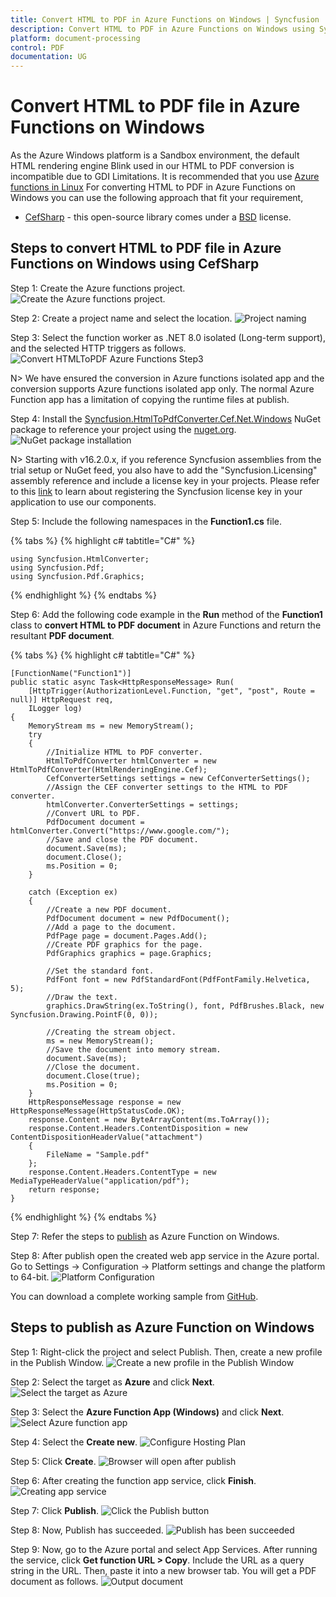 ```yaml
---
title: Convert HTML to PDF in Azure Functions on Windows | Syncfusion
description: Convert HTML to PDF in Azure Functions on Windows using Syncfusion .NET Core HTML to PDF converter library.
platform: document-processing
control: PDF
documentation: UG
---
```


# Convert HTML to PDF file in Azure Functions on Windows

As the Azure Windows platform is a Sandbox environment, the default HTML rendering engine Blink used in our HTML to PDF conversion is incompatible due to GDI Limitations. It is recommended that you use [Azure functions in Linux](https://help.syncfusion.com/document-processing/pdf/conversions/html-to-pdf/net/convert-html-to-pdf-in-azure-functions-linux) For converting HTML to PDF in Azure Functions on Windows you can use the following approach that fit your requirement,

* [CefSharp](https://www.nuget.org/packages/CefSharp.OffScreen.NETCore/119.4.30) - this open-source library comes under a [BSD](https://github.com/cefsharp/CefSharp/blob/master/README.md) license.


## Steps to convert HTML to PDF file in Azure Functions on Windows using CefSharp

Step 1: Create the Azure functions project.
![Create the Azure functions project.](Azure_images/Azure-function/AzureFunctions1.png)

Step 2: Create a project name and select the location.
![Project naming](Azure_images/Azure-function/AzureFunctions2.png)

Step 3: Select the function worker as .NET 8.0 isolated (Long-term support), and the selected HTTP triggers as follows. 
![Convert HTMLToPDF Azure Functions Step3](Azure_images/Azure-function/AzureFunctions5.png)

N> We have ensured the conversion in Azure functions isolated app and the conversion supports Azure functions isolated app only. The normal Azure Function app has a limitation of copying the runtime files at publish.

Step 4: Install the [Syncfusion.HtmlToPdfConverter.Cef.Net.Windows](https://www.nuget.org/packages/Syncfusion.HtmlToPdfConverter.Cef.Net.Windows) NuGet package to reference your project using the [nuget.org](https://www.nuget.org/).
![NuGet package installation](Azure_images/Azure-function/Nuget_Manager-Console.png)

N> Starting with v16.2.0.x, if you reference Syncfusion assemblies from the trial setup or NuGet feed, you also have to add the "Syncfusion.Licensing" assembly reference and include a license key in your projects. Please refer to this [link](https://help.syncfusion.com/common/essential-studio/licensing/overview) to learn about registering the Syncfusion license key in your application to use our components.

Step 5: Include the following namespaces in the **Function1.cs** file.

{% tabs %}
{% highlight c# tabtitle="C#" %}

    using Syncfusion.HtmlConverter;
    using Syncfusion.Pdf;
    using Syncfusion.Pdf.Graphics;

{% endhighlight %}
{% endtabs %}

Step 6: Add the following code example in the **Run** method of the **Function1** class to **convert HTML to PDF document** in Azure Functions and return the resultant **PDF document**.

{% tabs %}
{% highlight c# tabtitle="C#" %}

    [FunctionName("Function1")]
    public static async Task<HttpResponseMessage> Run(
        [HttpTrigger(AuthorizationLevel.Function, "get", "post", Route = null)] HttpRequest req,
        ILogger log)
    {
        MemoryStream ms = new MemoryStream();
        try
        {
            //Initialize HTML to PDF converter.
            HtmlToPdfConverter htmlConverter = new HtmlToPdfConverter(HtmlRenderingEngine.Cef);
            CefConverterSettings settings = new CefConverterSettings();
            //Assign the CEF converter settings to the HTML to PDF converter.
            htmlConverter.ConverterSettings = settings;
            //Convert URL to PDF.
            PdfDocument document = htmlConverter.Convert("https://www.google.com/");
            //Save and close the PDF document.
            document.Save(ms);
            document.Close();
            ms.Position = 0;
        }

        catch (Exception ex)
        {
            //Create a new PDF document.
            PdfDocument document = new PdfDocument();
            //Add a page to the document.
            PdfPage page = document.Pages.Add();
            //Create PDF graphics for the page.
            PdfGraphics graphics = page.Graphics;

            //Set the standard font.
            PdfFont font = new PdfStandardFont(PdfFontFamily.Helvetica, 5);
            //Draw the text.
            graphics.DrawString(ex.ToString(), font, PdfBrushes.Black, new Syncfusion.Drawing.PointF(0, 0));

            //Creating the stream object.
            ms = new MemoryStream();
            //Save the document into memory stream.
            document.Save(ms);
            //Close the document.
            document.Close(true);
            ms.Position = 0;
        }
        HttpResponseMessage response = new HttpResponseMessage(HttpStatusCode.OK);
        response.Content = new ByteArrayContent(ms.ToArray());
        response.Content.Headers.ContentDisposition = new ContentDispositionHeaderValue("attachment")
        {
            FileName = "Sample.pdf"
        };
        response.Content.Headers.ContentType = new MediaTypeHeaderValue("application/pdf");
        return response;
    }

{% endhighlight %}
{% endtabs %}

Step 7: Refer the steps to [publish](https://help.syncfusion.com/document-processing/pdf/conversions/html-to-pdf/net/convert-html-to-pdf-in-azure-functions-windows#steps-to-publish-as-azure-function-on-windows) as Azure Function on Windows.

Step 8: After publish open the created web app service in the Azure portal. Go to Settings -> Configuration -> Platform settings and change the platform to 64-bit.
![Platform Configuration](Azure_images/Azure-app-service-windows/Configuration.png)


You can download a complete working sample from [GitHub](https://github.com/SyncfusionExamples/html-to-pdf-csharp-examples/tree/master/Azure/HTML-to-PDF-Azure-Function-Windows-CefSharp).


## Steps to publish as Azure Function on Windows 

Step 1: Right-click the project and select Publish. Then, create a new profile in the Publish Window.
![Create a new profile in the Publish Window](Azure_images/Azure-function/Click_publish.png)

Step 2: Select the target as **Azure** and click **Next**.
![Select the target as Azure](Azure_images/Azure-function/Set_Azure_target.png)

Step 3: Select the **Azure Function App (Windows)** and click **Next**. 
![Select Azure function app](Azure_images/Azure-function/Select_function_app.png)

Step 4: Select the **Create new**.
![Configure Hosting Plan](Azure_images/Azure-function/Select_create_new_button.png)

Step 5: Click **Create**.
![Browser will open after publish](Azure_images/Azure-function/WebView.png)

Step 6: After creating the function app service, click **Finish**. 
![Creating app service](Azure_images/Azure-function/Creating_app_function.png)

Step 7: Click **Publish**.
![Click the Publish button](Azure_images/Azure-function/Publish_app_function.png)

Step 8: Now, Publish has succeeded.
![Publish has been succeeded](Azure_images/Azure-function/Publish_link(function).png)

Step 9: Now, go to the Azure portal and select App Services. After running the service, click **Get function URL > Copy**. Include the URL as a query string in the URL. Then, paste it into a new browser tab. You will get a PDF document as follows. 
![Output document](Azure_images/Azure-function/Output.png)


